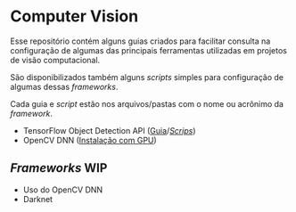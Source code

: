 # Computer Vision

Esse repositório contém alguns guias criados para facilitar consulta na configuração de algumas das principais ferramentas utilizadas em projetos de visão computacional.

São disponibilizados também alguns _scripts_ simples para configuração de algumas dessas _frameworks_.

Cada guia e _script_ estão nos arquivos/pastas com o nome ou acrônimo da _framework_.

- TensorFlow Object Detection API ([Guia](tfod.md)/[_Scrips_](tfod/))
- OpenCV DNN ([Instalação com GPU]("opencv_gpu.md"))

## _Frameworks_ WIP
- Uso do OpenCV DNN
- Darknet
